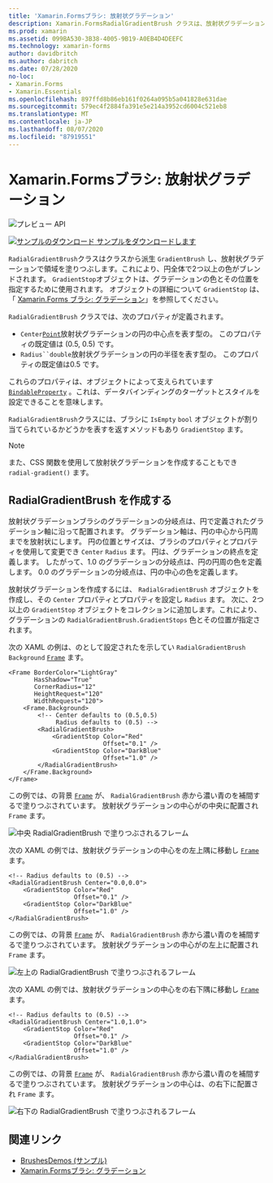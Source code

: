 ```yaml
---
title: 'Xamarin.Formsブラシ: 放射状グラデーション'
description: Xamarin.FormsRadialGradientBrush クラスは、放射状グラデーションで領域を塗りつぶします。
ms.prod: xamarin
ms.assetid: 099BA530-3B38-4005-9B19-A0EB4D4DEEFC
ms.technology: xamarin-forms
author: davidbritch
ms.author: dabritch
ms.date: 07/28/2020
no-loc:
- Xamarin.Forms
- Xamarin.Essentials
ms.openlocfilehash: 897ffd8b86eb161f0264a095b5a041828e631dae
ms.sourcegitcommit: 579ec4f2884fa391e5e214a3952cd6004c521eb8
ms.translationtype: MT
ms.contentlocale: ja-JP
ms.lasthandoff: 08/07/2020
ms.locfileid: "87919551"
---
```

# <a name="no-locxamarinforms-brushes-radial-gradients"></a>Xamarin.Formsブラシ: 放射状グラデーション

![プレビュー API](~/media/shared/preview.png "この API は現在プレリリースです")

[![サンプルのダウンロード](~/media/shared/download.png) サンプルをダウンロードします](https://github.com/xamarin/xamarin-forms-samples/tree/master/UserInterface/BrushDemos)

`RadialGradientBrush`クラスはクラスから派生 `GradientBrush` し、放射状グラデーションで領域を塗りつぶします。これにより、円全体で2つ以上の色がブレンドされます。 `GradientStop`オブジェクトは、グラデーションの色とその位置を指定するために使用されます。 オブジェクトの詳細について `GradientStop` は、「 [ Xamarin.Forms ブラシ: グラデーション](gradient.md)」を参照してください。

`RadialGradientBrush` クラスでは、次のプロパティが定義されます。

- `Center`[`Point`](xref:Xamarin.Forms.Point)放射状グラデーションの円の中心点を表す型の。 このプロパティの既定値は (0.5, 0.5) です。
- `Radius``double`放射状グラデーションの円の半径を表す型の。 このプロパティの既定値は0.5 です。

これらのプロパティは、オブジェクトによって支えられています [`BindableProperty`](xref:Xamarin.Forms.BindableProperty) 。これは、データバインディングのターゲットとスタイルを設定できることを意味します。

`RadialGradientBrush`クラスには、ブラシに `IsEmpty` `bool` オブジェクトが割り当てられているかどうかを表すを返すメソッドもあり `GradientStop` ます。

> [!NOTE]
> また、CSS 関数を使用して放射状グラデーションを作成することもでき `radial-gradient()` ます。

## <a name="create-a-radialgradientbrush"></a>RadialGradientBrush を作成する

放射状グラデーションブラシのグラデーションの分岐点は、円で定義されたグラデーション軸に沿って配置されます。 グラデーション軸は、円の中心から円周までを放射状にします。 円の位置とサイズは、ブラシのプロパティとプロパティを使用して変更でき `Center` `Radius` ます。 円は、グラデーションの終点を定義します。 したがって、1.0 のグラデーションの分岐点は、円の円周の色を定義します。 0.0 のグラデーションの分岐点は、円の中心の色を定義します。

放射状グラデーションを作成するには、 `RadialGradientBrush` オブジェクトを作成し、その `Center` プロパティとプロパティを設定し `Radius` ます。 次に、2つ以上の `GradientStop` オブジェクトをコレクションに追加します。これにより、グラデーションの `RadialGradientBrush.GradientStops` 色とその位置が指定されます。

次の XAML の例は、のとして設定されたを示してい `RadialGradientBrush` `Background` [`Frame`](xref:Xamarin.Forms.Frame) ます。

```xaml    
<Frame BorderColor="LightGray"
       HasShadow="True"
       CornerRadius="12"
       HeightRequest="120"
       WidthRequest="120">
    <Frame.Background>
        <!-- Center defaults to (0.5,0.5)
             Radius defaults to (0.5) -->
        <RadialGradientBrush>
            <GradientStop Color="Red"
                          Offset="0.1" />
            <GradientStop Color="DarkBlue"
                          Offset="1.0" />
        </RadialGradientBrush>
    </Frame.Background>
</Frame>
```

この例では、の背景 [`Frame`](xref:Xamarin.Forms.Frame) が、 `RadialGradientBrush` 赤から濃い青のを補間するで塗りつぶされています。 放射状グラデーションの中心がの中央に配置され `Frame` ます。

![中央 RadialGradientBrush で塗りつぶされるフレーム](radialgradient-images/center.png)

次の XAML の例では、放射状グラデーションの中心をの左上隅に移動し [`Frame`](xref:Xamarin.Forms.Frame) ます。

```xaml
<!-- Radius defaults to (0.5) -->
<RadialGradientBrush Center="0.0,0.0">
    <GradientStop Color="Red"
                  Offset="0.1" />
    <GradientStop Color="DarkBlue"
                  Offset="1.0" />
</RadialGradientBrush>
```

この例では、の背景 [`Frame`](xref:Xamarin.Forms.Frame) が、 `RadialGradientBrush` 赤から濃い青のを補間するで塗りつぶされています。 放射状グラデーションの中心がの左上に配置され `Frame` ます。

![左上の RadialGradientBrush で塗りつぶされるフレーム](radialgradient-images/top-left.png)

次の XAML の例では、放射状グラデーションの中心をの右下隅に移動し [`Frame`](xref:Xamarin.Forms.Frame) ます。

```xaml
<!-- Radius defaults to (0.5) -->
<RadialGradientBrush Center="1.0,1.0">
    <GradientStop Color="Red"
                  Offset="0.1" />
    <GradientStop Color="DarkBlue"
                  Offset="1.0" />
</RadialGradientBrush>            
```

この例では、の背景 [`Frame`](xref:Xamarin.Forms.Frame) が、 `RadialGradientBrush` 赤から濃い青のを補間するで塗りつぶされています。 放射状グラデーションの中心は、の右下に配置され `Frame` ます。

![右下の RadialGradientBrush で塗りつぶされるフレーム](radialgradient-images/bottom-right.png)

## <a name="related-links"></a>関連リンク

- [BrushesDemos (サンプル)](https://github.com/xamarin/xamarin-forms-samples/tree/master/UserInterface/BrushDemos)
- [Xamarin.Formsブラシ: グラデーション](gradient.md)
